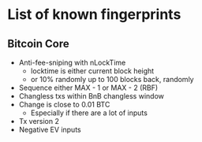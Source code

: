 # List of known fingerprints

## Bitcoin Core

* Anti-fee-sniping with nLockTime
  * locktime is either current block height
  * or 10% randomly up to 100 blocks back, randomly
* Sequence either MAX - 1 or MAX - 2 (RBF)
* Changless txs within BnB changless window
* Change is close to 0.01 BTC
  * Especially if there are a lot of inputs
* Tx version 2
* Negative EV inputs
